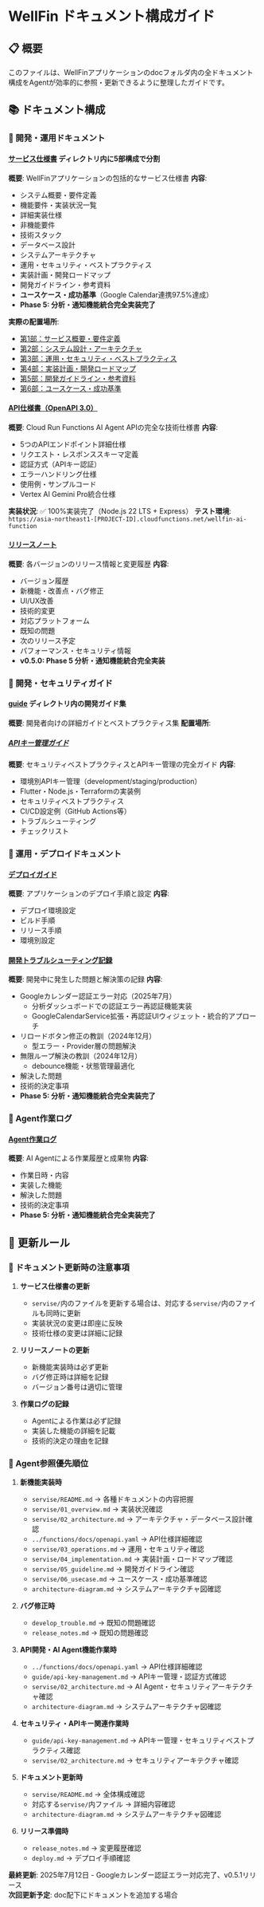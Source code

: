 # WellFin ドキュメント構成ガイド

## 📋 概要
このファイルは、WellFinアプリケーションのdocフォルダ内の全ドキュメント構成をAgentが効率的に参照・更新できるように整理したガイドです。

## 📚 ドキュメント構成

### 🔧 開発・運用ドキュメント

#### [サービス仕様書](./servise/) ディレクトリ内に5部構成で分割
**概要**: WellFinアプリケーションの包括的なサービス仕様書
**内容**: 
- システム概要・要件定義
- 機能要件・実装状況一覧
- 詳細実装仕様
- 非機能要件
- 技術スタック
- データベース設計
- システムアーキテクチャ
- 運用・セキュリティ・ベストプラクティス
- 実装計画・開発ロードマップ
- 開発ガイドライン・参考資料
- **ユースケース・成功基準**（Google Calendar連携97.5%達成）
- **Phase 5: 分析・通知機能統合完全実装完了**

**実際の配置場所**: 
- [第1部：サービス概要・要件定義](./servise/01_overview.md)
- [第2部：システム設計・アーキテクチャ](./servise/02_architecture.md)
- [第3部：運用・セキュリティ・ベストプラクティス](./servise/03_operations.md)
- [第4部：実装計画・開発ロードマップ](./servise/04_implementation.md)
- [第5部：開発ガイドライン・参考資料](./servise/05_guideline.md)
- [第6部：ユースケース・成功基準](./servise/06_usecase.md)

#### [API仕様書（OpenAPI 3.0）](../functions/docs/openapi.yaml)
**概要**: Cloud Run Functions AI Agent APIの完全な技術仕様書
**内容**:
- 5つのAPIエンドポイント詳細仕様
- リクエスト・レスポンススキーマ定義
- 認証方式（APIキー認証）
- エラーハンドリング仕様
- 使用例・サンプルコード
- Vertex AI Gemini Pro統合仕様

**実装状況**: ✅ 100%実装完了（Node.js 22 LTS + Express）
**テスト環境**: `https://asia-northeast1-[PROJECT-ID].cloudfunctions.net/wellfin-ai-function`

#### [リリースノート](./release_notes.md)
**概要**: 各バージョンのリリース情報と変更履歴
**内容**:
- バージョン履歴
- 新機能・改善点・バグ修正
- UI/UX改善
- 技術的変更
- 対応プラットフォーム
- 既知の問題
- 次のリリース予定
- パフォーマンス・セキュリティ情報
- **v0.5.0: Phase 5 分析・通知機能統合完全実装**

### 🔐 開発・セキュリティガイド

#### [guide](./guide/) ディレクトリ内の開発ガイド集
**概要**: 開発者向けの詳細ガイドとベストプラクティス集
**配置場所**:

##### [APIキー管理ガイド](./guide/api-key-management.md)
**概要**: セキュリティベストプラクティスとAPIキー管理の完全ガイド
**内容**:
- 環境別APIキー管理（development/staging/production）
- Flutter・Node.js・Terraformの実装例
- セキュリティベストプラクティス
- CI/CD設定例（GitHub Actions等）
- トラブルシューティング
- チェックリスト

### 🚀 運用・デプロイドキュメント

#### [デプロイガイド](./deploy.md)
**概要**: アプリケーションのデプロイ手順と設定
**内容**:
- デプロイ環境設定
- ビルド手順
- リリース手順
- 環境別設定

#### [開発トラブルシューティング記録](./develop_trouble.md)
**概要**: 開発中に発生した問題と解決策の記録
**内容**:
- Googleカレンダー認証エラー対応（2025年7月）
  - 分析ダッシュボードでの認証エラー再認証機能実装
  - GoogleCalendarService拡張・再認証UIウィジェット・統合的アプローチ
- リロードボタン修正の教訓（2024年12月）
  - 型エラー・Provider層の問題解決
- 無限ループ解決の教訓（2024年12月）
  - debounce機能・状態管理最適化
- 解決した問題
- 技術的決定事項
- **Phase 5: 分析・通知機能統合完全実装完了**

### 🤖 Agent作業ログ

#### [Agent作業ログ](./agent_log.md)
**概要**: AI Agentによる作業履歴と成果物
**内容**:
- 作業日時・内容
- 実装した機能
- 解決した問題
- 技術的決定事項
- **Phase 5: 分析・通知機能統合完全実装完了**

## 🔄 更新ルール

### 📝 ドキュメント更新時の注意事項

1. **サービス仕様書の更新**
   - `servise/`内のファイルを更新する場合は、対応する`servise/`内のファイルも同時に更新
   - 実装状況の変更は即座に反映
   - 技術仕様の変更は詳細に記録

2. **リリースノートの更新**
   - 新機能実装時は必ず更新
   - バグ修正時は詳細を記録
   - バージョン番号は適切に管理

3. **作業ログの記録**
   - Agentによる作業は必ず記録
   - 実装した機能の詳細を記載
   - 技術的決定の理由を記録

### 🎯 Agent参照優先順位

1. **新機能実装時**
   - `servise/README.md` → 各種ドキュメントの内容把握
   - `servise/01_overview.md` → 実装状況確認
   - `servise/02_architecture.md` → アーキテクチャ・データベース設計確認
   - `../functions/docs/openapi.yaml` → API仕様詳細確認
   - `servise/03_operations.md` → 運用・セキュリティ確認
   - `servise/04_implementation.md` → 実装計画・ロードマップ確認
   - `servise/05_guideline.md` → 開発ガイドライン確認
   - `servise/06_usecase.md` → ユースケース・成功基準確認
   - `architecture-diagram.md` → システムアーキテクチャ図確認

2. **バグ修正時**
   - `develop_trouble.md` → 既知の問題確認
   - `release_notes.md` → 既知の問題確認

3. **API開発・AI Agent機能作業時**
   - `../functions/docs/openapi.yaml` → API仕様詳細確認
   - `guide/api-key-management.md` → APIキー管理・認証方式確認
   - `servise/02_architecture.md` → AI Agent・セキュリティアーキテクチャ確認
   - `architecture-diagram.md` → システムアーキテクチャ図確認

4. **セキュリティ・APIキー関連作業時**
   - `guide/api-key-management.md` → APIキー管理・セキュリティベストプラクティス確認
   - `servise/02_architecture.md` → セキュリティアーキテクチャ確認

5. **ドキュメント更新時**
   - `servise/README.md` → 全体構成確認
   - 対応する`servise/`内ファイル → 詳細内容確認
   - `architecture-diagram.md` → システムアーキテクチャ図確認

6. **リリース準備時**
   - `release_notes.md` → 変更履歴確認
   - `deploy.md` → デプロイ手順確認

**最終更新**: 2025年7月12日 - Googleカレンダー認証エラー対応完了、v0.5.1リリース  
**次回更新予定**: doc配下にドキュメントを追加する場合
